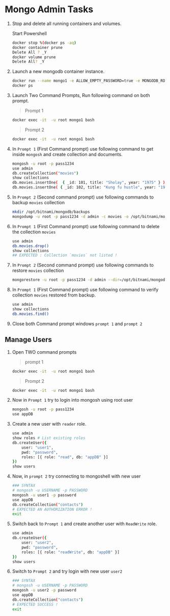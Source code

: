 # Mongo Admin Tasks

1.  Stop and delete all running containers and volumes.

    Start Powershell

    ```bash
    docker stop %(docker ps -aq)
    docker container prune 
    Delete All ? _Y
    docker volume prune 
    Delete All? _Y
    ```

1.  Launch a new mongodb container instance.

    ```bash
    docker run --name mongo1 -e ALLOW_EMPTY_PASSWORD=true -e MONGODB_ROOT_USER=root -e MONGODB_ROOT_PASSWORD=pass1234 -d bitnami/mongodb
    docker ps 
    ```

1.  Launch Two Command Prompts, Run following command on both prompt.

    > Prompt 1 
    ```bash
    docker exec -it  -u root mongo1 bash
    ```

    > Prompt 2
    ```bash
    docker exec -it  -u root mongo1 bash
    ```

1.  In `Prompt 1` (First Command prompt) use following command to get inside `mongosh` and create collection and documents.

    ```bash
    mongosh -u root -p pass1234 
    use admin
    db.createCollection("movies")
    show collections
    db.movies.insertOne(  { _id: 101, title: "Sholay", year: "1975" } )
    db.movies.insertOne( { _id: 102, title: "Kung fu hustle", year: "1990" } )
    ```

1.  In `Prompt 2` (Second command prompt) use following commands to backup `movies` collection

    ```bash
    mkdir /opt/bitnami/mongodb/backups
    mongodump -u root -p pass1234 -d admin -c movies -o /opt/bitnami/mongodb/backups
    ```

1.  In `Prompt 1` (First Command prompt) use following command to delete the collection `movies`

    ```bash
    use admin
    db.movies.drop()
    show collections
    ## EXPECTED : Collection `movies` not listed !
    ```

1.  In `Prompt 2` (Second command prompt) use following commands to restore `movies` collection

    ```bash
    mongorestore -u root -p pass1234 -d admin --dir=/opt/bitnami/mongodb/backups/admin/movies.bson
    ```

1.  In `Prompt 1` (First Command prompt) use following command to verify collection `movies` restored from backup.

    ```bash
    use admin
    show collections
    db.movies.find()
    ```

1.  Close both Command prompt windows `prompt 1` and `prompt 2`

## Manage Users

1.  Open TWO command prompts 

    > prompt 1
    ```bash
    docker exec -it  -u root mongo1 bash
    ```

    > Prompt 2    
    ```bash
    docker exec -it  -u root mongo1 bash
    ```

1.  Now in `Prompt 1` try to login into mongosh using root user

    ```bash
    mongosh -u root -p pass1234
    use appDB
    ```

1.  Create a new user with `reader` role.

    ```bash
    use admin
    show roles # List existing roles
    db.createUser({
        user: "user1",
        pwd: "password",
        roles: [{ role: "read", db: "appDB" }]
    })
    show users
    ```

1.  Now, in `prompt 2` try connecting to mongoshell with new user

    ```bash
    ### SYNTAX
    # mongosh -u USERNAME -p PASSWORD 
    mongosh -u user1 -p password 
    use appDB
    db.createCollection("contacts")
    # EXPECTED AN AUTHORIZATION ERROR !
    exit
    ```

1.  Switch back to `Prompt 1` and create another user with `ReadWrite` role.

    ```bash
    use admin
    db.createUser({
        user: "user2",
        pwd: "password",
        roles: [{ role: "readWrite", db: "appDB" }]
    })
    show users
    ```

1.  Switch to `Prompt 2` and try login with new user `user2`

    ```bash
    ### SYNTAX
    # mongosh -u USERNAME -p PASSWORD 
    mongosh -u user2 -p password 
    use appDB
    db.createCollection("contacts")
    # EXPECTED SUCCESS !
    exit
    ```    
